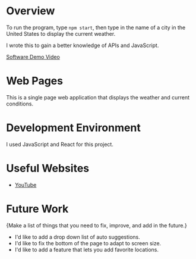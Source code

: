 # Overview

To run the program, type `npm start`, then type in the name of a city in the United States to display the current weather.

I wrote this to gain a better knowledge of APIs and JavaScript.

[Software Demo Video](http://youtube.link.goes.here)

# Web Pages

This is a single page web application that displays the weather and current conditions.

# Development Environment

I used JavaScript and React for this project.

# Useful Websites

* [YouTube](https://youtube.com/)

# Future Work

{Make a list of things that you need to fix, improve, and add in the future.}
* I'd like to add a drop down list of auto suggestions.
* I'd like to fix the bottom of the page to adapt to screen size.
* I'd like to add a feature that lets you add favorite locations.